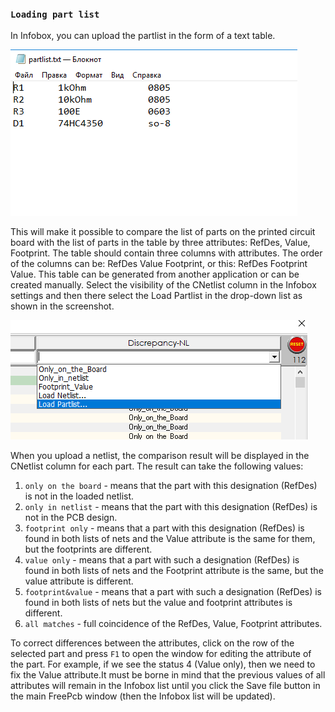 ### `Loading part list`

In Infobox, you can upload the partlist in the form of a text table. 

![Loading part list into freepcb infobox](pictures/ipl2.png)

This will make it possible to compare the list of parts on the printed circuit board with the list of parts in the table by three attributes: RefDes, Value, Footprint. The table should contain three columns with attributes. The order of the columns can be: RefDes Value Footprint, or this: RefDes Footprint Value. This table can be generated from another application or can be created manually. Select the visibility of the CNetlist column in the Infobox settings and then there select the Load Partlist in the drop-down list as shown in the screenshot. 

![Loading part list into freepcb infobox](pictures/ipl1.png)

When you upload a netlist, the comparison result will be displayed in the CNetlist column for each part. The result can take the following values:

1) `only on the board` - means that the part with this designation (RefDes) is not in the loaded netlist.
2) `only in netlist` - means that the part with this designation (RefDes) is not in the PCB design.
3) `footprint only` - means that a part with this designation (RefDes) is found in both lists of nets and the Value attribute is the same for them, but the footprints are different.
4) `value only` - means that a part with such a designation (RefDes) is found in both lists of nets and the Footprint attribute is the same, but the value attribute is different.
5) `footprint&value` - means that a part with such a designation (RefDes) is found in both lists of nets but the value and footprint attributes is different.
6) `all matches` - full coincidence of the RefDes, Value, Footprint attributes.

To correct differences between the attributes, click on the row of the selected part and press `F1` to open the window for editing the attribute of the part. For example, if we see the status 4 (Value only), then we need to fix the Value attribute.It must be borne in mind that the previous values of all attributes will remain in the Infobox list until you click the Save file button in the main FreePcb window (then the Infobox list will be updated).
